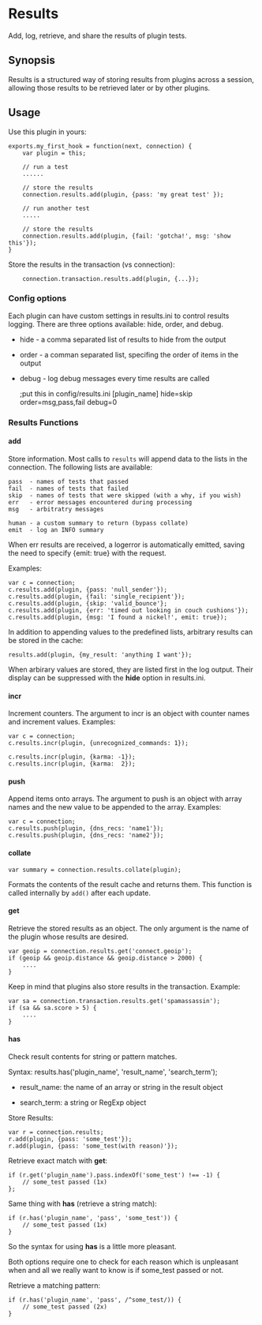 # Results

Add, log, retrieve, and share the results of plugin tests.

## Synopsis

Results is a structured way of storing results from plugins across a
session, allowing those results to be retrieved later or by other plugins.

## Usage

Use this plugin in yours:

    exports.my_first_hook = function(next, connection) {
        var plugin = this;

        // run a test
        ......

        // store the results
        connection.results.add(plugin, {pass: 'my great test' });

        // run another test
        .....

        // store the results
        connection.results.add(plugin, {fail: 'gotcha!', msg: 'show this'});
    }

Store the results in the transaction (vs connection):

        connection.transaction.results.add(plugin, {...});


### Config options

Each plugin can have custom settings in results.ini to control results logging.
There are three options available: hide, order, and debug.

* hide - a comma separated list of results to hide from the output
* order - a comman separated list, specifing the order of items in the output
* debug - log debug messages every time results are called

    ;put this in config/results.ini
    [plugin_name]
    hide=skip
    order=msg,pass,fail
    debug=0


### Results Functions

#### add

Store information. Most calls to `results` will append data to the lists
in the connection. The following lists are available:

    pass  - names of tests that passed
    fail  - names of tests that failed
    skip  - names of tests that were skipped (with a why, if you wish)
    err   - error messages encountered during processing
    msg   - arbitratry messages

    human - a custom summary to return (bypass collate)
    emit  - log an INFO summary

When err results are received, a logerror is automatically emitted, saving the
need to specify {emit: true} with the request.

Examples:

    var c = connection;
    c.results.add(plugin, {pass: 'null_sender'});
    c.results.add(plugin, {fail: 'single_recipient'});
    c.results.add(plugin, {skip: 'valid_bounce'};
    c.results.add(plugin, {err: 'timed out looking in couch cushions'});
    c.results.add(plugin, {msg: 'I found a nickel!', emit: true});

In addition to appending values to the predefined lists, arbitrary results
can be stored in the cache:

    results.add(plugin, {my_result: 'anything I want'});

When arbirary values are stored, they are listed first in the log output. Their
display can be suppressed with the **hide** option in results.ini.


#### incr

Increment counters. The argument to incr is an object with counter names and
increment values. Examples:

    var c = connection;
    c.results.incr(plugin, {unrecognized_commands: 1});

    c.results.incr(plugin, {karma: -1});
    c.results.incr(plugin, {karma:  2});


#### push

Append items onto arrays. The argument to push is an object with array names and
the new value to be appended to the array. Examples:

    var c = connection;
    c.results.push(plugin, {dns_recs: 'name1'});
    c.results.push(plugin, {dns_recs: 'name2'});


#### collate

    var summary = connection.results.collate(plugin);

Formats the contents of the result cache and returns them. This function is
called internally by `add()` after each update.


#### get

Retrieve the stored results as an object. The only argument is the name of the
plugin whose results are desired.

    var geoip = connection.results.get('connect.geoip');
    if (geoip && geoip.distance && geoip.distance > 2000) {
        ....
    }

Keep in mind that plugins also store results in the transaction. Example:

    var sa = connection.transaction.results.get('spamassassin');
    if (sa && sa.score > 5) {
        ....
    }

#### has

Check result contents for string or pattern matches.

Syntax:
    results.has('plugin_name', 'result_name', 'search_term');

* result\_name: the name of an array or string in the result object

* search\_term: a string or RegExp object

Store Results:

    var r = connection.results;
    r.add(plugin, {pass: 'some_test'});
    r.add(plugin, {pass: 'some_test(with reason)'});

Retrieve exact match with **get**:

    if (r.get('plugin_name').pass.indexOf('some_test') !== -1) {
        // some_test passed (1x)
    };

Same thing with **has** (retrieve a string match):

    if (r.has('plugin_name', 'pass', 'some_test')) {
        // some_test passed (1x)
    }

So the syntax for using **has** is a little more pleasant.

Both options require one to check for each reason which is unpleasant when
and all we really want to know is if some\_test passed or not.

Retrieve a matching pattern:

    if (r.has('plugin_name', 'pass', /^some_test/)) {
        // some_test passed (2x)
    }
